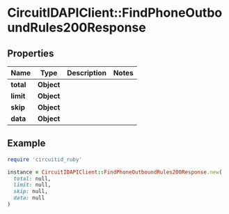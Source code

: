 # CircuitIDAPIClient::FindPhoneOutboundRules200Response

## Properties

| Name | Type | Description | Notes |
| ---- | ---- | ----------- | ----- |
| **total** | **Object** |  |  |
| **limit** | **Object** |  |  |
| **skip** | **Object** |  |  |
| **data** | **Object** |  |  |

## Example

```ruby
require 'circuitid_ruby'

instance = CircuitIDAPIClient::FindPhoneOutboundRules200Response.new(
  total: null,
  limit: null,
  skip: null,
  data: null
)
```

